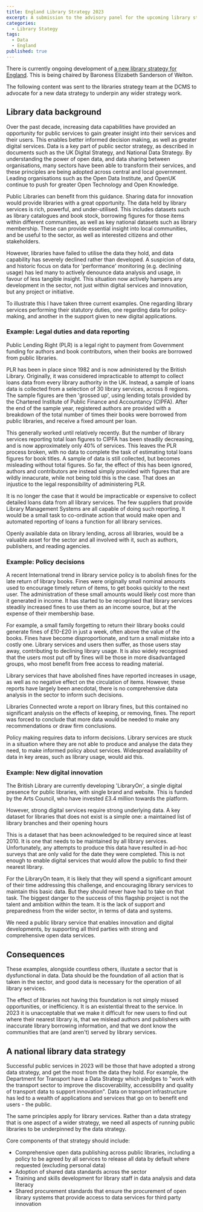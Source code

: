 ```yaml
---
title: England Library Strategy 2023
excerpt: A submission to the advisory panel for the upcoming library strategy
categories:
  - Library Stategy
tags:
  - Data
  - England
published: true
---
```


There is currently ongoing development of [a new library strategy for England](https://www.gov.uk/government/news/baroness-sanderson-to-help-develop-new-public-libraries-strategy). This is being chaired by Baroness Elizabeth Sanderson of Welton.

The following content was sent to the libraries strategy team at the DCMS to advocate for a new data strategy to underpin any wider strategy work.

## Library data background

Over the past decade, increasing data capabilities have provided an opportunity for public services to gain greater insight into their services and their users. This enables better informed decision making, as well as greater digital services. Data is a key part of public sector strategy, as described in documents such as the UK Digital Strategy, and National Data Strategy. By understanding the power of open data, and data sharing between organisations, many sectors have been able to transform their services, and these principles are being adopted across central and local government. Leading organisations such as the Open Data Institute, and OpenUK continue to push for greater Open Technology and Open Knowledge.

Public Libraries can benefit from this guidance. Sharing data for innovation would provide libraries with a great opportunity. The data held by library services is rich, powerful, and under-utilised. This includes datasets such as library catalogues and book stock, borrowing figures for those items within different communities, as well as key national datasets such as library membership. These can provide essential insight into local communities, and be useful to the sector, as well as interested citizens and other stakeholders.

However, libraries have failed to utilise the data they hold, and data capability has severely declined rather than developed. A suspicion of data, and historic focus on data for 'performance' monitoring (e.g. declining usage) has led many to actively denounce data analysis and usage, in favour of less tangible insight. This situation now actively hampers any development in the sector, not just within digital services and innovation, but any project or initiative.

To illustrate this I have taken three current examples. One regarding library services performing their statutory duties, one regarding data for policy-making, and another in the support given to new digital applications.


### Example: Legal duties and data reporting

Public Lending Right (PLR) is a legal right to payment from Government funding for authors and book contributors, when their books are borrowed from public libraries.

PLR has been in place since 1982 and is now administered by the British Library. Originally, it was considered impracticable to attempt to collect loans data from every library authority in the UK. Instead, a sample of loans data is collected from a selection of 30 library services, across 8 regions. The sample figures are then 'grossed up', using lending totals provided by the Chartered Institute of Public Finance and Accountancy (CIPFA). After the end of the sample year, registered authors are provided with a breakdown of the total number of times their books were borrowed from public libraries, and receive a fixed amount per loan.

This generally worked until relatively recently. But the number of library services reporting total loan figures to CIPFA has been steadily decreasing, and is now approximately only 40% of services. This leaves the PLR process broken, with no data to complete the task of estimating total loans figures for book titles. A sample of data is still collected, but becomes misleading without total figures. So far, the effect of this has been ignored, authors and contributors are instead simply provided with figures that are wildly innacurate, while not being told this is the case. That does an injustice to the legal responsibility of administering PLR.

It is no longer the case that it would be impracticable or expensive to collect detailed loans data from all library services. The few suppliers that provide Library Management Systems are all capable of doing such reporting. It would be a small task to co-ordinate action that would make open and automated reporting of loans a function for all library services.

Openly available data on library lending, across all libraries, would be a valuable asset for the sector and all involved with it, such as authors, publishers, and reading agencies.

### Example: Policy decisions

A recent International trend in library service policy is to abolish fines for the late return of library books. Fines were originally small nominal amounts used to encourage timely return of items, to get books quickly to the next user. The administration of these small amounts would likely cost more than it generated in income. It has started to be recognised that library services steadily increased fines to use them as an income source, but at the expense of their membership base.

For example, a small family forgetting to return their library books could generate fines of £10-£20 in just a week, often above the value of the books. Fines have become disproportionate, and turn a small mistake into a costly one. Library services and users then suffer, as those users stay away, contributing to declining library usage. It is also widely recognised that the users most put off by fines will be those in more disadvantaged groups, who most benefit from free access to reading material.

Library services that have abolished fines have reported increases in usage, as well as no negative effect on the circulation of items. However, these reports have largely been anecdotal, there is no comprehensive data analysis in the sector to inform such decisions.

Libraries Connected wrote a report on library fines, but this contained no significant analysis on the effects of keeping, or removing, fines. The report was forced to conclude that more data would be needed to make any recommendations or draw firm conclusions.

Policy making requires data to inform decisions. Library services are stuck in a situation where they are not able to produce and analyse the data they need, to make informed policy about services. Widespread availability of data in key areas, such as library usage, would aid this.

### Example: New digital innovation

The British Library are currently developing 'LibraryOn', a single digital presence for public libraries, with single brand and website. This is funded by the Arts Council, who have invested £3.4 million towards the platform.

However, strong digital services require strong underlying data. A key dataset for libraries that does not exist is a simple one: a maintained list of library branches and their opening hours

This is a dataset that has been acknowledged to be required since at least 2010. It is one that needs to be maintained by all library services. Unfortunately, any attempts to produce this data have resulted in ad-hoc surveys that are only valid for the date they were completed. This is not enough to enable digital services that would allow the public to find their nearest library.

For the LibraryOn team, it is likely that they will spend a significant amount of their time addressing this challenge, and encouraging library services to maintain this basic data. But they should never have had to take on that task. The biggest danger to the success of this flagship project is not the talent and ambition within the team. It is the lack of support and preparedness from the wider sector, in terms of data and systems.

We need a public library service that enables innovation and  digital developments, by supporting all third parties with strong and comprehensive open data services.


## Consequences

These examples, alongside countless others, illustate a sector that is dysfunctional in data. Data should be the foundation of all action that is taken in the sector, and good data is necessary for the operation of all library services.

The effect of libraries not having this foundation is not simply missed opportunities, or inefficiency. It is an existential threat to the service. In 2023 it is unacceptable that we make it difficult for new users to find out where their nearest library is, that we mislead authors and publishers with inaccurate library borrowing information, and that we dont know the communities that are (and aren't) served by library services.


## A national library data strategy

Successful public services in 2023 will be those that have adopted a strong data strategy, and get the most from the data they hold. For example, the Department for Transport have a Data Strategy which pledges to "work with the transport sector to improve the discoverability, accessibility and quality of transport data to support innovation". Data on transport infrastructure has led to a wealth of applications and services that go on to benefit end users - the public.

The same principles apply for library services. Rather than a data strategy that is one aspect of a wider strategy, we need all aspects of running public libraries to be underpinned by the data strategy.

Core components of that strategy should include:

- Comprehensive open data publishing across public libraries, including a policy to be agreed by all services to release all data by default where requested (excluding personal data)
- Adoption of shared data standards across the sector
- Training and skills development for library staff in data analysis and data literacy
- Shared procurement standards that ensure the procurement of open library systems that provide access to data services for third party innovation
